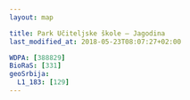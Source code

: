 ```yaml
---
layout: map

title: Park Učiteljske škole – Jagodina
last_modified_at: 2018-05-23T08:07:27+02:00

WDPA: [388829]
BioRaS: [331]
geoSrbija:
  L1_183: [129]
---
```

